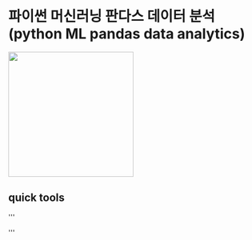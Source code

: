 # 파이썬 머신러닝 판다스 데이터 분석 (python ML pandas data analytics)

<img src="https://github.com/HyejunShin/study/blob/main/python ML pandas data analytics//cover.jpg" width="250">

## quick tools

'''

'''
